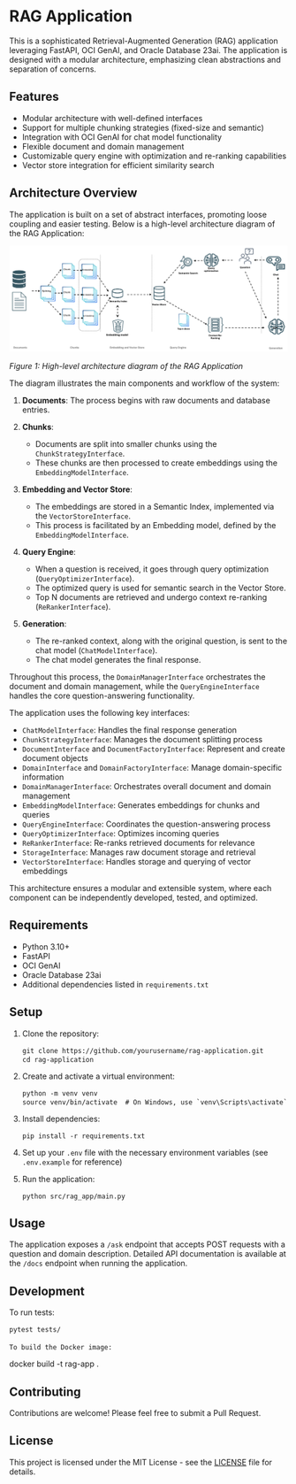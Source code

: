 # RAG Application

This is a sophisticated Retrieval-Augmented Generation (RAG) application leveraging FastAPI, OCI GenAI, and Oracle Database 23ai. The application is designed with a modular architecture, emphasizing clean abstractions and separation of concerns.

## Features

- Modular architecture with well-defined interfaces
- Support for multiple chunking strategies (fixed-size and semantic)
- Integration with OCI GenAI for chat model functionality
- Flexible document and domain management
- Customizable query engine with optimization and re-ranking capabilities
- Vector store integration for efficient similarity search

## Architecture Overview

The application is built on a set of abstract interfaces, promoting loose coupling and easier testing. Below is a high-level architecture diagram of the RAG Application:

![RAG Application Architecture](docs/architecture_diagram.png)

*Figure 1: High-level architecture diagram of the RAG Application*

The diagram illustrates the main components and workflow of the system:

1. **Documents**: The process begins with raw documents and database entries.

2. **Chunks**: 
   - Documents are split into smaller chunks using the `ChunkStrategyInterface`.
   - These chunks are then processed to create embeddings using the `EmbeddingModelInterface`.

3. **Embedding and Vector Store**:
   - The embeddings are stored in a Semantic Index, implemented via the `VectorStoreInterface`.
   - This process is facilitated by an Embedding model, defined by the `EmbeddingModelInterface`.

4. **Query Engine**:
   - When a question is received, it goes through query optimization (`QueryOptimizerInterface`).
   - The optimized query is used for semantic search in the Vector Store.
   - Top N documents are retrieved and undergo context re-ranking (`ReRankerInterface`).

5. **Generation**:
   - The re-ranked context, along with the original question, is sent to the chat model (`ChatModelInterface`).
   - The chat model generates the final response.

Throughout this process, the `DomainManagerInterface` orchestrates the document and domain management, while the `QueryEngineInterface` handles the core question-answering functionality.

The application uses the following key interfaces:

- `ChatModelInterface`: Handles the final response generation
- `ChunkStrategyInterface`: Manages the document splitting process
- `DocumentInterface` and `DocumentFactoryInterface`: Represent and create document objects
- `DomainInterface` and `DomainFactoryInterface`: Manage domain-specific information
- `DomainManagerInterface`: Orchestrates overall document and domain management
- `EmbeddingModelInterface`: Generates embeddings for chunks and queries
- `QueryEngineInterface`: Coordinates the question-answering process
- `QueryOptimizerInterface`: Optimizes incoming queries
- `ReRankerInterface`: Re-ranks retrieved documents for relevance
- `StorageInterface`: Manages raw document storage and retrieval
- `VectorStoreInterface`: Handles storage and querying of vector embeddings

This architecture ensures a modular and extensible system, where each component can be independently developed, tested, and optimized.

## Requirements

- Python 3.10+
- FastAPI
- OCI GenAI
- Oracle Database 23ai
- Additional dependencies listed in `requirements.txt`

## Setup

1. Clone the repository:
   ```
   git clone https://github.com/yourusername/rag-application.git
   cd rag-application
   ```

2. Create and activate a virtual environment:
   ```
   python -m venv venv
   source venv/bin/activate  # On Windows, use `venv\Scripts\activate`
   ```

3. Install dependencies:
   ```
   pip install -r requirements.txt
   ```

4. Set up your `.env` file with the necessary environment variables (see `.env.example` for reference)

5. Run the application:
   ```
   python src/rag_app/main.py
   ```

## Usage

The application exposes a `/ask` endpoint that accepts POST requests with a question and domain description. Detailed API documentation is available at the `/docs` endpoint when running the application.

## Development

To run tests:
```
pytest tests/

To build the Docker image:
```
docker build -t rag-app .

## Contributing

Contributions are welcome! Please feel free to submit a Pull Request.

## License

This project is licensed under the MIT License - see the [LICENSE](LICENSE) file for details.


